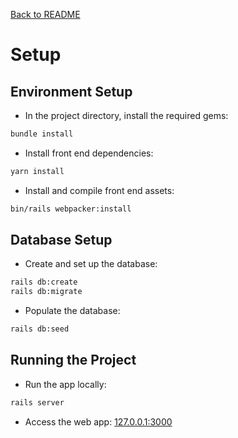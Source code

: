 [Back to README](../README.md)
# Setup

## Environment Setup
- In the project directory, install the required gems:
```bash
bundle install
```
- Install front end dependencies:
```bash
yarn install
```
- Install and compile front end assets:
```bash
bin/rails webpacker:install
```
## Database Setup
-  Create and set up the database:
```bash
rails db:create
rails db:migrate
```
- Populate the database:
```bash
rails db:seed
```
## Running the Project
- Run the app locally:
```bash
rails server
```
- Access the web app: [127.0.0.1:3000](http://127.0.0.1:3000)
